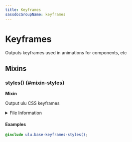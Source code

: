 ```yaml
---
title: Keyframes
sassdocGroupName: keyframes
---
```



# Keyframes

<div class="type-large">

Outputs keyframes used in animations for components, etc

</div>



## Mixins




<div class="sassdoc-item-header">

###  styles() {#mixin-styles}

  <div class="sassdoc-item-header__labels">
    <span class="tag tag--primary"><strong>Mixin</strong></span>
  </div>

</div>

  

Output ulu CSS keyframes
    
    


<details>
  <summary>File Information</summary>
  
- **File:** _keyframes.scss
- **Group:** keyframes
- **Type:** mixin
- **Lines (comments):** 8-10
- **Lines (code):** 12-169

</details>

    

#### Examples

      


``` scss
@include ulu.base-keyframes-styles();
```
  

      
  
  